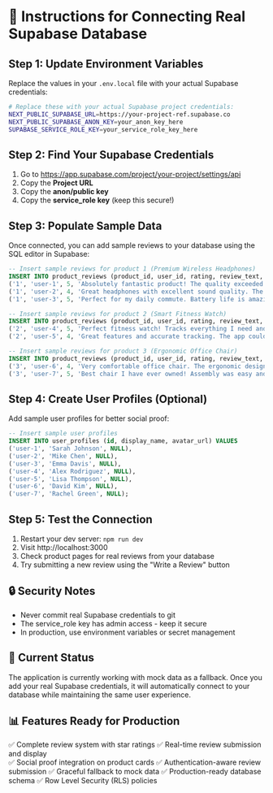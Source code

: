# 🚀 Instructions for Connecting Real Supabase Database

## Step 1: Update Environment Variables

Replace the values in your `.env.local` file with your actual Supabase credentials:

```bash
# Replace these with your actual Supabase project credentials:
NEXT_PUBLIC_SUPABASE_URL=https://your-project-ref.supabase.co
NEXT_PUBLIC_SUPABASE_ANON_KEY=your_anon_key_here
SUPABASE_SERVICE_ROLE_KEY=your_service_role_key_here
```

## Step 2: Find Your Supabase Credentials

1. Go to https://app.supabase.com/project/your-project/settings/api
2. Copy the **Project URL**
3. Copy the **anon/public key**
4. Copy the **service_role key** (keep this secure!)

## Step 3: Populate Sample Data

Once connected, you can add sample reviews to your database using the SQL editor in Supabase:

```sql
-- Insert sample reviews for product 1 (Premium Wireless Headphones)
INSERT INTO product_reviews (product_id, user_id, rating, review_text, helpful_votes) VALUES
('1', 'user-1', 5, 'Absolutely fantastic product! The quality exceeded my expectations and delivery was lightning fast.', 12),
('1', 'user-2', 4, 'Great headphones with excellent sound quality. The noise cancellation works really well.', 8),
('1', 'user-3', 5, 'Perfect for my daily commute. Battery life is amazing and they are very comfortable.', 15);

-- Insert sample reviews for product 2 (Smart Fitness Watch)
INSERT INTO product_reviews (product_id, user_id, rating, review_text, helpful_votes) VALUES
('2', 'user-4', 5, 'Perfect fitness watch! Tracks everything I need and the battery lasts for days.', 10),
('2', 'user-5', 4, 'Great features and accurate tracking. The app could use some improvements though.', 6);

-- Insert sample reviews for product 3 (Ergonomic Office Chair)
INSERT INTO product_reviews (product_id, user_id, rating, review_text, helpful_votes) VALUES
('3', 'user-6', 4, 'Very comfortable office chair. The ergonomic design has really helped with my back pain.', 9),
('3', 'user-7', 5, 'Best chair I have ever owned! Assembly was easy and build quality is excellent.', 14);
```

## Step 4: Create User Profiles (Optional)

Add sample user profiles for better social proof:

```sql
-- Insert sample user profiles
INSERT INTO user_profiles (id, display_name, avatar_url) VALUES
('user-1', 'Sarah Johnson', NULL),
('user-2', 'Mike Chen', NULL),
('user-3', 'Emma Davis', NULL),
('user-4', 'Alex Rodriguez', NULL),
('user-5', 'Lisa Thompson', NULL),
('user-6', 'David Kim', NULL),
('user-7', 'Rachel Green', NULL);
```

## Step 5: Test the Connection

1. Restart your dev server: `npm run dev`
2. Visit http://localhost:3000
3. Check product pages for real reviews from your database
4. Try submitting a new review using the "Write a Review" button

## 🔒 Security Notes

- Never commit real Supabase credentials to git
- The service_role key has admin access - keep it secure
- In production, use environment variables or secret management

## 🎯 Current Status

The application is currently working with mock data as a fallback. Once you add your real Supabase credentials, it will automatically connect to your database while maintaining the same user experience.

## 📊 Features Ready for Production

✅ Complete review system with star ratings
✅ Real-time review submission and display  
✅ Social proof integration on product cards
✅ Authentication-aware review submission
✅ Graceful fallback to mock data
✅ Production-ready database schema
✅ Row Level Security (RLS) policies